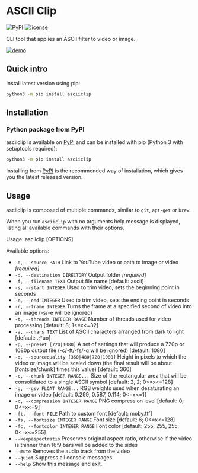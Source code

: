 # ASCII Clip

[![PyPI](https://user-images.githubusercontent.com/8215580/204163662-d1475963-b56a-44c4-9d50-cf55bf8d4a17.svg)](https://pypi.org/project/asciiclip/)
[![license](https://user-images.githubusercontent.com/8215580/204163670-af0c2bfa-0ea0-44ac-bc4e-97971dcf12f0.svg)](https://github.com/leinstay/asciiclip/blob/master/LICENSE)

CLI tool that applies an ASCII filter to video or image. 

[![demo](https://user-images.githubusercontent.com/8215580/204165144-848c2fc8-9ea3-4fbb-be8d-142bb3210d48.png)](https://www.youtube.com/watch?v=lY-HOrYV_bk)

## Quick intro

Install latest version using pip:

```sh
python3 -m pip install asciiclip
```

## Installation

### Python package from PyPI

[pypi]: https://pypi.python.org/pypi/asciinema

asciiclip is available on [PyPI] and can be installed with pip (Python 3
with setuptools required):

```sh
python3 -m pip install asciiclip
```

Installing from [PyPI] is the recommended way of installation, which gives you the latest released version.

## Usage

asciiclip is composed of multiple commands, similar to `git`, `apt-get` or
`brew`.

When you run `asciiclip` with no arguments help message is displayed, listing
all available commands with their options.

Usage: asciiclip [OPTIONS]

Available options:

-   `-o, --source PATH`               Link to YouTube video or path to image or video  *[required]*
-   `-d, --destination DIRECTORY`     Output folder  *[required]*
-   `-f, --filename TEXT`             Output file name  [default: ascii]
-   `-s, --start INTEGER`             Used to trim video, sets the beginning point in seconds
-   `-e, --end INTEGER`               Used to trim video, sets the ending point in seconds
-   `-r, --frame INTEGER`             Turns the frame at a specified second of video into an image (-s/-e will be ignored)
-   `-t, --threads INTEGER RANGE`     Number of threads used for video processing [default: 8; 1<=x<=32]
-   `-a, --chars TEXT`                List of ASCII characters arranged from dark to light  [default: .;*uo]
-   `-p, --preset [720|1080]`         A set of settings that will produce a 720p or 1080p output file (-c/-ft/-fs/-q will be ignored)  [default: 1080]
-   `-q, --sourcequality [360|480|720|1080]` Height in pixels to which the video or image will be scaled down (the final result will be about [fontsize/chunk] times this value) [default: 360]
-   `-c, --chunk INTEGER RANGE...`    Size of the rectangular area that will be consolidated to a single ASCII symbol [default: 2, 2; 0<=x<=128]
-   `-g, --gsv FLOAT RANGE...`        RGB weights used when desaturating an image or video  [default: 0.299, 0.587, 0.114; 0<=x<=1]
-   `-c, --compression INTEGER RANGE` PNG compression level  [default: 0; 0<=x<=9]
-   `-ft, --font FILE`                Path to custom font  [default: moby.ttf]
-   `-fs, --fontsize INTEGER RANGE`   Font size  [default: 6; 0<=x<=128]
-   `-fc, --fontcolor INTEGER RANGE`  Font color  [default: 255, 255, 255; 0<=x<=255]
-   `--keepaspectratio`               Preserves original aspect ratio, otherwise if the video is thinner than 16:9 bars will be added to the sides
-   `--mute`                          Removes the audio track from the video
-   `--quiet`                         Suppress all console messages
-   `--help`                          Show this message and exit.
